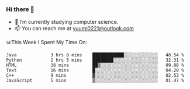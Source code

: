 ### Hi there 👋

- 📕 I’m currently studying computer science.
- 📫 You can reach me at yuumi0221@outlook.com


📊This Week I Spent My Time On:
<!--START_SECTION:waka-->

```text
Java             3 hrs 8 mins    ████████████░░░░░░░░░░░░░   48.54 %
Python           2 hrs 5 mins    ████████░░░░░░░░░░░░░░░░░   32.31 %
HTML             38 mins         ██▒░░░░░░░░░░░░░░░░░░░░░░   09.88 %
Text             16 mins         █░░░░░░░░░░░░░░░░░░░░░░░░   04.20 %
C++              9 mins          ▓░░░░░░░░░░░░░░░░░░░░░░░░   02.53 %
JavaScript       5 mins          ▒░░░░░░░░░░░░░░░░░░░░░░░░   01.47 %
```

<!--END_SECTION:waka-->

<!--
**Yuumi0221/Yuumi0221** is a ✨ _special_ ✨ repository because its `README.md` (this file) appears on your GitHub profile.

Here are some ideas to get you started:

- 🔭 I’m currently working on ...
- 🌱 I’m currently learning ...
- 👯 I’m looking to collaborate on ...
- 🤔 I’m looking for help with ...
- 💬 Ask me about ...
- 📫 How to reach me: ...
- 😄 Pronouns: ...
- ⚡ Fun fact: ...
-->
